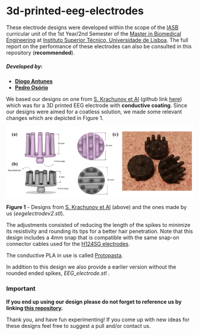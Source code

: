 # 3d-printed-eeg-electrodes

These electrode designs were developed within the scope of the [IASB] curricular unit of the 1st Year/2nd Semester of the [Master in Biomedical Engineering] at [Instituto Superior Técnico, Universidade de Lisboa]. The full report on the performance of these electrodes can also be consulted in this repository (**recommended**).

##### Developed by: 
 - **[Diogo Antunes]**
 - **[Pedro Osório]**

We based our designs on one from [S. Krachunov et Al] (github link [here]) which was for a 3D printed EEG electrode with **conductive coating**. Since our designs were aimed for a coatless solution, we made some relevant changes which are depicted in Figure 1.

 <a href="url"><img src=./images/3dmodels_real.png align="center"></a>

**Figure 1** - Designs from [S. Krachunov et Al] (above) and the ones made by us (_eegelectrodev2.stl_).

The adjustments consisted of reducing the length of the spikes to minimize its resistivity and rounding its tips for a better hair penetration. Note that this design includes a 4mm snap that is compatible with the same snap-on connector cables used for the [H124SG electrodes].

The conductive PLA in use is called [Protopasta].

In addition to this design we also provide a earlier version without the rounded ended spikes, _EEG_electrode.stl_ .

### Important
**If you end up using our design please do not forget to reference us by linking [this repository].**

Thank you, and have fun experimenting! If you come up with new ideas for these designs feel free to suggest a pull and/or contact us.

[//]: # (These are reference links used in the body of this note and get stripped out when the markdown processor does its job. There is no need to format nicely because it shouldn't be seen.)

   [Diogo Antunes]: <https://github.com/>
   [Pedro Osório]: <https://github.com/pedr0sorio>
   [IASB]: <https://fenix.tecnico.ulisboa.pt/cursos/mebiom/disciplina-curricular/1529008374839>
   [Master in Biomedical Engineering]: <https://fenix.tecnico.ulisboa.pt/cursos/mebiom>
   [Instituto Superior Técnico, Universidade de Lisboa]: <https://tecnico.ulisboa.pt/en/)>
   [S. Krachunov et Al]: <https://www.ncbi.nlm.nih.gov/pmc/articles/PMC5087423/>
   [this repository]: <https://github.com/pedr0sorio/3d-printed-eeg-electrodes>
   [H124SG electrodes]: <https://bio-medical.com/covidien-kendall-disposable-surface-emg-ecg-ekg-electrodes-1-24mm-50pkg.html>
   [Protopasta]: <https://www.proto-pasta.com/pages/conductive-pla/>
   [here]: <https://github.com/CASSON-lab/3d_printed_eeg_electrodes>
